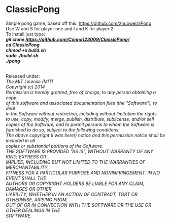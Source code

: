 ClassicPong
===========

Simple pong game, based off this: https://github.com/zhuowei/zPong<br/>
Use W and S for player one and I and K for player 2<br/>
To install just type:<em><br/><strong>
git clone https://github.com/Conno123009/ClassicPong/<br/>
cd ClassicPong<br/>
chmod +x build.sh<br/>
sudo ./build.sh<br/>
./pong</em><br/>
<br/></strong>

Released under: <br/>
<em>The MIT License (MIT)<br/>
Copyright (c) 2014<br/>
Permission is hereby granted, free of charge, to any person obtaining a copy<br/>
of this software and associated documentation files (the "Software"), to deal<br/>
in the Software without restriction, including without limitation the rights<br/>
to use, copy, modify, merge, publish, distribute, sublicense, and/or sell<br/>
copies of the Software, and to permit persons to whom the Software is<br/>
furnished to do so, subject to the following conditions:<br/>
The above copyright (I was here!) notice and this permission notice shall be included in all<br/>
copies or substantial portions of the Software.<br/>
THE SOFTWARE IS PROVIDED "AS IS", WITHOUT WARRANTY OF ANY KIND, EXPRESS OR<br/>
IMPLIED, INCLUDING BUT NOT LIMITED TO THE WARRANTIES OF MERCHANTABILITY,<br/>
FITNESS FOR A PARTICULAR PURPOSE AND NONINFRINGEMENT. IN NO EVENT SHALL THE<br/>
AUTHORS OR COPYRIGHT HOLDERS BE LIABLE FOR ANY CLAIM, DAMAGES OR OTHER<br/>
LIABILITY, WHETHER IN AN ACTION OF CONTRACT, TORT OR OTHERWISE, ARISING FROM,<br/>
OUT OF OR IN CONNECTION WITH THE SOFTWARE OR THE USE OR OTHER DEALINGS IN THE<br/>
SOFTWARE.</em><br/>
